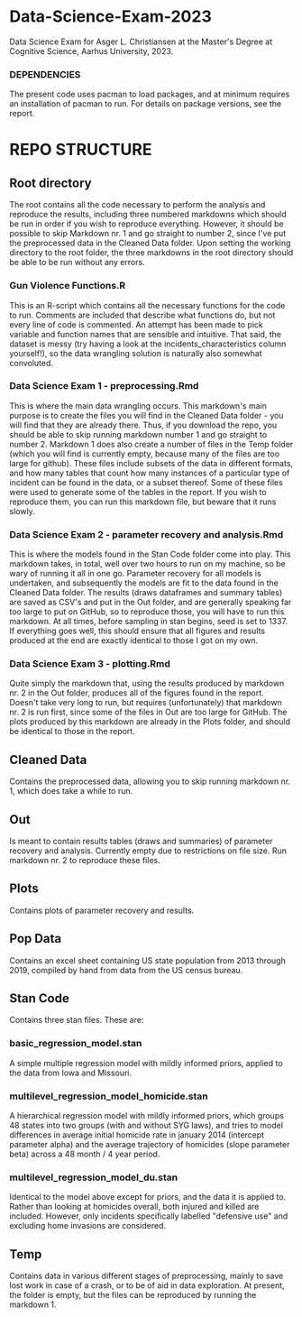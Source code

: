 # Data-Science-Exam-2023
Data Science Exam for Asger L. Christiansen at the Master's Degree at Cognitive Science, Aarhus University, 2023.
### DEPENDENCIES
The present code uses pacman to load packages, and at minimum requires an installation of pacman to run. For details on package versions, see the report.

# REPO STRUCTURE

## Root directory
The root contains all the code necessary to perform the analysis and reproduce the results, including three numbered markdowns which should be run in order if you wish to reproduce everything. However, it should be possible to skip Markdown nr. 1 and go straight to number 2, since I've put the preprocessed data in the Cleaned Data folder.
Upon setting the working directory to the root folder, the three markdowns in the root directory should be able to be run without any errors.

### Gun Violence Functions.R
This is an R-script which contains all the necessary functions for the code to run. Comments are included that describe what functions do, but not every line of code is commented. An attempt has been made to pick variable and function names that are sensible and intuitive. That said, the dataset is messy (try having a look at the incidents_characteristics column yourself!), so the data wrangling solution is naturally also somewhat convoluted.

### Data Science Exam 1 - preprocessing.Rmd
This is where the main data wrangling occurs. This markdown's main purpose is to create the files you will find in the Cleaned Data folder - you will find that they are already there. Thus, if you download the repo, you should be able to skip running markdown number 1 and go straight to number 2.
Markdown 1 does also create a number of files in the Temp folder (which you will find is currently empty, because many of the files are too large for github). These files include subsets of the data in different formats, and how many tables that count how many instances of a particular type of incident can be found in the data, or a subset thereof. Some of these files were used to generate some of the tables in the report. If you wish to reproduce them, you can run this markdown file, but beware that it runs slowly.

### Data Science Exam 2 - parameter recovery and analysis.Rmd
This is where the models found in the Stan Code folder come into play. This markdown takes, in total, well over two hours to run on my machine, so be wary of running it all in one go.
Parameter recovery for all models is undertaken, and subsequently the models are fit to the data found in the Cleaned Data folder. The results (draws dataframes and summary tables) are saved as CSV's and put in the Out folder, and are generally speaking far too large to put on GitHub, so to reproduce those, you will have to run this markdown.
At all times, before sampling in stan begins, seed is set to 1337. If everything goes well, this should ensure that all figures and results produced at the end are exactly identical to those I got on my own.

### Data Science Exam 3 - plotting.Rmd
Quite simply the markdown that, using the results produced by markdown nr. 2 in the Out folder, produces all of the figures found in the report. Doesn't take very long to run, but requires (unfortunately) that markdown nr. 2 is run first, since some of the files in Out are too large for GitHub.
The plots produced by this markdown are already in the Plots folder, and should be identical to those in the report.

## Cleaned Data
Contains the preprocessed data, allowing you to skip running markdown nr. 1, which does take a while to run.

## Out
Is meant to contain results tables (draws and summaries) of parameter recovery and analysis. Currently empty due to restrictions on file size. Run markdown nr. 2 to reproduce these files.

## Plots
Contains plots of parameter recovery and results.

## Pop Data
Contains an excel sheet containing US state population from 2013 through 2019, compiled by hand from data from the US census bureau.

## Stan Code
Contains three stan files. These are:
### basic_regression_model.stan
A simple multiple regression model with mildly informed priors, applied to the data from Iowa and Missouri.

### multilevel_regression_model_homicide.stan
A hierarchical regression model with mildly informed priors, which groups 48 states into two groups (with and without SYG laws), and tries to model differences in average initial homicide rate in january 2014 (intercept parameter alpha) and the average trajectory of homicides (slope parameter beta) across a 48 month / 4 year period.

### multilevel_regression_model_du.stan
Identical to the model above except for priors, and the data it is applied to. Rather than looking at homicides overall, both injured and killed are included. However, only incidents specifically labelled "defensive use" and excluding home invasions are considered.

## Temp
Contains data in various different stages of preprocessing, mainly to save lost work in case of a crash, or to be of aid in data exploration. At present, the folder is empty, but the files can be reproduced by running the markdown 1.
